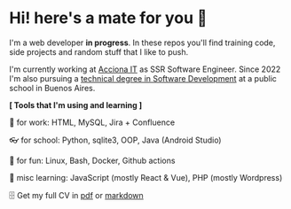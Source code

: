 # Hi! here's a mate for you 🧉

I'm a web developer **in progress**. In these repos you'll find training code, side projects and random stuff that I like to push.

I'm currently working at [Acciona IT](https://www.acciona-it.com/) as SSR Software Engineer. Since 2022 I'm also pursuing a [technical degree in Software Development](https://www.ifts18.edu.ar/carreras/desarrollo-de-software/plan-tsds) at a public school in Buenos Aires.

**[ Tools that I'm using and learning ]** 

👷 for work: HTML, MySQL, Jira + Confluence

👓 for school: Python, sqlite3, OOP, Java (Android Studio)

🐧 for fun: Linux, Bash, Docker, Github actions

👾 misc learning: JavaScript (mostly React & Vue), PHP (mostly Wordpress)

🗄 Get my full CV in [pdf](https://github.com/kaenovsky/kaenovsky/raw/main/resume-mkaen-2023-en.pdf) or [markdown](https://github.com/kaenovsky/kaenovsky/blob/main/cv.md)
